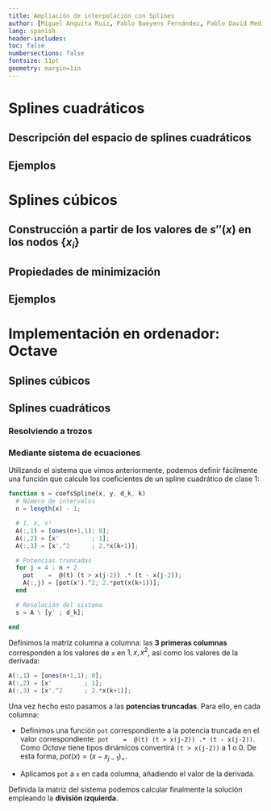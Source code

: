 ```yaml
---
title: Ampliación de interpolación con Splines
author: [Miguel Anguita Ruiz, Pablo Baeyens Fernández, Pablo David Medina Sánchez, Ruben Morales Pérez, Francisco Javier Morales Piqueras]
lang: spanish
header-includes:
toc: false
numbersections: false
fontsize: 11pt
geometry: margin=1in
---
```


# Splines cuadráticos

## Descripción del espacio de splines cuadráticos

## Ejemplos


# Splines cúbicos

## Construcción a partir de los valores de $s''(x)$ en los nodos $\{x_i\}$

## Propiedades de minimización

## Ejemplos


# Implementación en ordenador: Octave

## Splines cúbicos

## Splines cuadráticos

### Resolviendo a trozos

### Mediante sistema de ecuaciones

Utilizando el sistema que vimos anteriormente, podemos definir fácilmente una
función que calcule los coeficientes de un spline cuadrático de clase 1:

```octave
function s = coefsSpline(x, y, d_k, k)
  # Número de intervalos
  n = length(x) - 1;

  # 1, x, x²
  A(:,1) = [ones(n+1,1); 0];
  A(:,2) = [x'         ; 1];
  A(:,3) = [x'.^2      ; 2.*x(k+1)];

  # Potencias truncadas
  for j = 4 : n + 2
    pot    =  @(t) (t > x(j-2)) .* (t - x(j-2));
    A(:,j) = [pot(x').^2; 2.*pot(x(k+1))];
  end

  # Resolución del sistema
  s = A \ [y' ; d_k];

end
```

Definimos la matriz columna a columna: las **3 primeras columnas** corresponden a
los valores de `x` en $1, x, x^2$, así como los valores de la derivada:

```octave
A(:,1) = [ones(n+1,1); 0];
A(:,2) = [x'         ; 1];
A(:,3) = [x'.^2      ; 2.*x(k+1)];
```

Una vez hecho esto pasamos a las **potencias truncadas**. Para ello, en cada
columna:

- Definimos una función `pot` correspondiente a la potencia truncada en el valor
correspondiente: `pot    =  @(t) (t > x(j-2)) .* (t - x(j-2))`. Como *Octave*
tiene tipos dinámicos convertirá `(t > x(j-2))` a $1$ o $0$. De esta forma,
$pot(x) = (x - x_{j-1})_{+}$.

- Aplicamos `pot` a `x` en cada columna, añadiendo el valor de la derivada.

Definida la matriz del sistema podemos calcular finalmente la solución empleando
la **división izquierda**.
